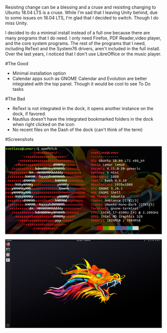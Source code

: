 <!--
.. title: Ubuntu 18.04 LTS Review
.. slug: ubuntu-1804-lts-review
.. date: 2018-05-13 17:53:41 UTC-04:00
.. tags: ubuntu reviews
.. category: 
.. link: 
.. description: 
.. type: text
-->

Resisting change can be a blessing and a cruse and resisting changing to Ubuntu 18.04 LTS is a cruse. While I'm sad that I leaving Unity behind, due to some issues on 16.04 LTS, I'm glad that I decided to switch. Though I do miss Unity.

I decided to do a minimal install instead of a full one because there are many programs that I do need.  I only need Firefox, PDF Reader,video player, and the core system programs. The rest of the programs that I need, including ReText and the System76 drivers, aren't included in the full install. Over the last years, I noticed that I don't use LibreOffice or the music player.

#The Good

- Minimal installation option
- Calendar apps such as GNOME Calendar and Evolution are better integrated with the top panel. Though it would be cool to see To Do tasks

#The Bad

- ReText is not integrated in the dock, it opens another instance on the dock, if favored.
- Nautilus doesn't have the integrated bookmarked folders in the dock when right clicked on the icon
- No recent files on the Dash of the dock (can't think of the term)

#Screenshots

![](/images/neofetch.png)

![](/images/desktop.png)